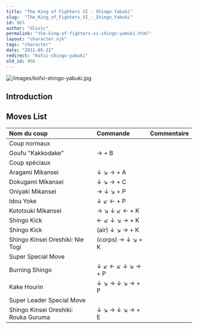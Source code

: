 ```yaml
---
title: "The King of Fighters XI - Shingo Yabuki"
slug:  "The_King_of_Fighters_XI_-_Shingo_Yabuki"
id: 965
author: "Olivic"
permalink: "the-king-of-fighters-xi-shingo-yabuki.html"
layout: "character.njk"
tags: "character"
date: "2011-05-22"
redirect: "Kofxi-shingo-yabuki"
old_id: 966
---
```


![](/images/kofxi-shingo-yabuki.jpg "/images/kofxi-shingo-yabuki.jpg")

## Introduction

## Moves List

| Nom du coup                          | Commande          | Commentaire |
|:-------------------------------------|:------------------|:------------|
| Coup normaux                         |                   |             |
| Goufu "Kakkodake"                    | → + B             |             |
| Coup spéciaux                        |                   |             |
| Aragami Mikansei                     | ↓ ↘ → + A         |             |
| Dokugami Mikansei                    | ↓ ↘ → + C         |             |
| Oniyaki Mikansei                     | → ↓ ↘ + P         |             |
| Idou Yoke                            | ↓ ↙ ← + P         |             |
| Kototsuki Mikansei                   | → ↘ ↓ ↙ ← + K     |             |
| Shingo Kick                          | ← ↙ ↓ ↘ → + K     |             |
| Shingo Kick                          | (air) ↓ ↘ → + K   |             |
| Shingo Kinsei Oreshiki: Nie Togi     | (corps) → ↓ ↘ + K |             |
| Super Special Move                   |                   |             |
| Burning Shingo                       | ↓ ↙ ← ↙ ↓ ↘ → + P |             |
| Kake Hourin                          | ↓ ↘ → ↓ ↘ → + P   |             |
| Super Leader Special Move            |                   |             |
| Shingo Kinsei Oreshiki: Rouka Guruma | ↓ ↘ → ↓ ↘ → + E   |             |

